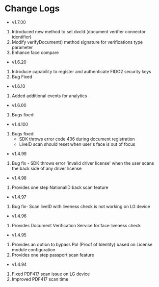 # Change Logs
- v1.7.00
1. Introduced new method to set dvcId (document verifier connector identifier)
2. Modify verifyDocument() method signature for verifications type parameter
3. Enhance face compare

- v1.6.20
1. Introduce capability to register and authenticate FIDO2 security keys
2. Bug Fixed

- v1.6.10
1. Added additional events for analytics

- v1.6.00
1. Bugs fixed

- v1.4.100
1. Bugs fixed
   - SDK throws error code 436 during document registration
   - LiveID scan should reset when user's face is out of focus
    
- v1.4.99
1. Bug fix - SDK throws error 'invalid driver license' when the user scans the back side of any driver license

- v1.4.98
1. Provides one step NationalID back scan feature

- v1.4.97
1. Bug fix- Scan liveID with liveness check is not working on LG device

- v1.4.96
1. Provides Document Verification Service for face liveness check

- v1.4.95
1. Provides an option to bypass PoI (Proof of Identity) based on License module configuration
2. Provides one step passport scan feature

- v1.4.94
1. Fixed PDF417 scan issue on LG device
2. Improved PDF417 scan time
